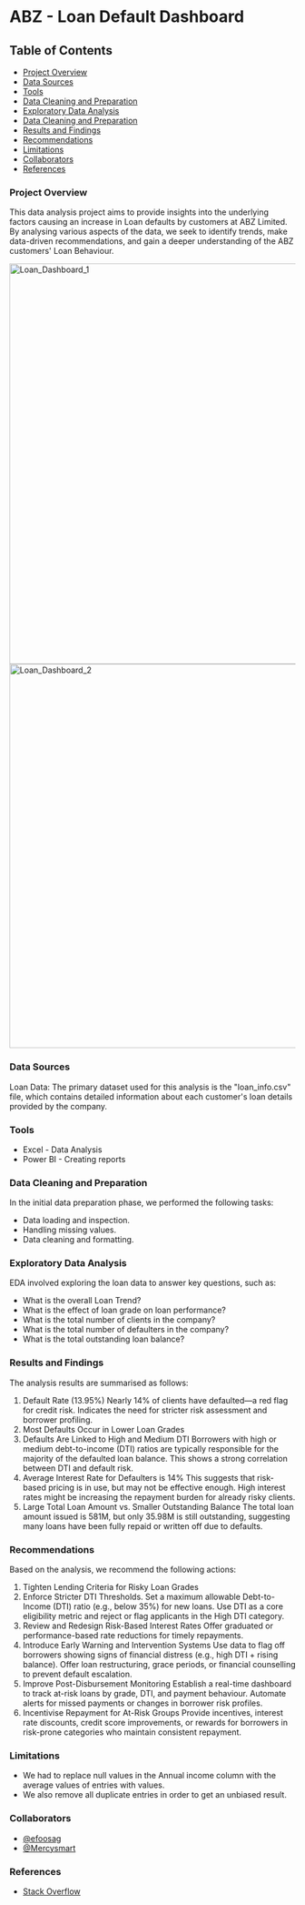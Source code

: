 # ABZ - Loan Default Dashboard
## Table of Contents
- [Project Overview](#project-overview)
- [Data Sources](#data-sources)
- [Tools](#tools)
- [Data Cleaning and Preparation ](#data-cleaning-and-preparation)
- [Exploratory Data Analysis](#exploratory-data-analysis)
- [Data Cleaning and Preparation ](#data-cleaning-and-preparation)
- [Results and Findings](#results-and-findings)
- [Recommendations](#recommendations)
- [Limitations](#limitations)
- [Collaborators](#collaborators)
- [References](#references)
  
### Project Overview
This data analysis project aims to provide insights into the underlying factors causing an increase in Loan defaults by customers at ABZ Limited. By analysing various aspects of the data, we seek to identify trends, make data-driven recommendations, and gain a deeper understanding of the ABZ customers' Loan Behaviour.

<img width="704" alt="Loan_Dashboard_1" src="https://github.com/user-attachments/assets/addc468e-0eb8-4711-8ef4-2d708ad36245" />

<img width="675" alt="Loan_Dashboard_2" src="https://github.com/user-attachments/assets/7f165c82-09dd-47ee-ae5b-ad5af64773d4" />

### Data Sources
Loan Data: The primary dataset used for this analysis is the "loan_info.csv" file, which contains detailed information about each customer's loan details provided by the company.

### Tools
-  Excel - Data Analysis
-  Power BI - Creating reports
  
### Data Cleaning and Preparation
In the initial data preparation phase, we performed the following tasks:
-  Data loading and inspection.
-  Handling missing values.
-  Data cleaning and formatting.
  
### Exploratory Data Analysis
EDA involved exploring the loan data to answer key questions, such as:
-  What is the overall Loan Trend?
-  What is the effect of loan grade on loan performance?
-  What is the total number of clients in the company?
-  What is the total number of defaulters in the company?
-  What is the total outstanding loan balance?

### Results and Findings
The analysis results are summarised as follows:
1. Default Rate (13.95%)
   Nearly 14% of clients have defaulted—a red flag for credit risk.
   Indicates the need for stricter risk assessment and borrower profiling.
2. Most Defaults Occur in Lower Loan Grades
3. Defaults Are Linked to High and Medium DTI
   Borrowers with high or medium debt-to-income (DTI) ratios are typically responsible for the majority of the defaulted loan balance.
   This shows a strong correlation between DTI and default risk.
4. Average Interest Rate for Defaulters is 14%
   This suggests that risk-based pricing is in use, but may not be effective enough.
   High interest rates might be increasing the repayment burden for already risky clients.
5. Large Total Loan Amount vs. Smaller Outstanding Balance
   The total loan amount issued is 581M, but only 35.98M is still outstanding, suggesting many loans have been fully repaid or written off due to defaults.
   
### Recommendations
Based on the analysis, we recommend the following actions:
1. Tighten Lending Criteria for Risky Loan Grades
2. Enforce Stricter DTI Thresholds.
   Set a maximum allowable Debt-to-Income (DTI) ratio (e.g., below 35%) for new loans.
   Use DTI as a core eligibility metric and reject or flag applicants in the High DTI category.
3. Review and Redesign Risk-Based Interest Rates
   Offer graduated or performance-based rate reductions for timely repayments.
4. Introduce Early Warning and Intervention Systems
   Use data to flag off borrowers showing signs of financial distress (e.g., high DTI + rising balance).
   Offer loan restructuring, grace periods, or financial counselling to prevent default escalation.
5. Improve Post-Disbursement Monitoring
   Establish a real-time dashboard to track at-risk loans by grade, DTI, and payment behaviour.
   Automate alerts for missed payments or changes in borrower risk profiles.
6. Incentivise Repayment for At-Risk Groups
   Provide incentives, interest rate discounts, credit score improvements, or rewards for borrowers in risk-prone categories who maintain consistent repayment.
   
### Limitations
-  We had to replace null values in the Annual income column with the average values of entries with values.
-  We also remove all duplicate entries in order to get an unbiased result.
    
### Collaborators
-  [@efoosag](https://www.linkedin.com/in/efoosag)
-  [@Mercysmart](https://www.linkedin.com/in/mercy-mercysmart-338628218/)
   
### References
-  [Stack Overflow](https://stack.com)

